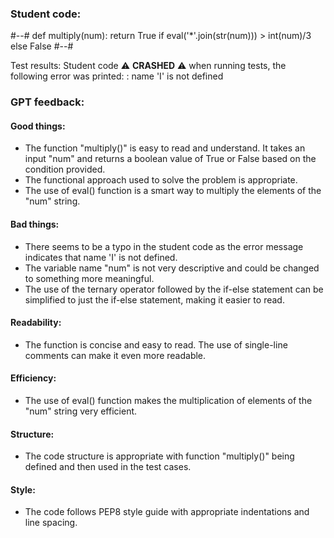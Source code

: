 ### Student code: 

#--#
def multiply(num):
    return True if eval('*'.join(str(num))) > int(num)/3 else False
#--#

 Test results: 
Student code :warning: **CRASHED** :warning: when running tests, the following error was printed: : name 'I' is not defined 

 ### GPT feedback: 
#### Good things:
- The function "multiply()" is easy to read and understand. It takes an input "num" and returns a boolean value of True or False based on the condition provided.
- The functional approach used to solve the problem is appropriate.
- The use of eval() function is a smart way to multiply the elements of the "num" string.

#### Bad things:
- There seems to be a typo in the student code as the error message indicates that name 'I' is not defined.
- The variable name "num" is not very descriptive and could be changed to something more meaningful.
- The use of the ternary operator followed by the if-else statement can be simplified to just the if-else statement, making it easier to read.

#### Readability:
- The function is concise and easy to read. The use of single-line comments can make it even more readable.

#### Efficiency:
- The use of eval() function makes the multiplication of elements of the "num" string very efficient.

#### Structure:
- The code structure is appropriate with function "multiply()" being defined and then used in the test cases.

#### Style:
- The code follows PEP8 style guide with appropriate indentations and line spacing.